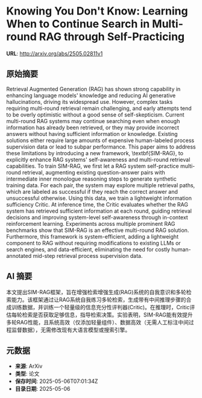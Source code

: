 # Knowing You Don't Know: Learning When to Continue Search in Multi-round RAG through Self-Practicing

**URL**: http://arxiv.org/abs/2505.02811v1

## 原始摘要

Retrieval Augmented Generation (RAG) has shown strong capability in enhancing
language models' knowledge and reducing AI generative hallucinations, driving
its widespread use. However, complex tasks requiring multi-round retrieval
remain challenging, and early attempts tend to be overly optimistic without a
good sense of self-skepticism. Current multi-round RAG systems may continue
searching even when enough information has already been retrieved, or they may
provide incorrect answers without having sufficient information or knowledge.
Existing solutions either require large amounts of expensive human-labeled
process supervision data or lead to subpar performance.
  This paper aims to address these limitations by introducing a new framework,
\textbf{SIM-RAG}, to explicitly enhance RAG systems' self-awareness and
multi-round retrieval capabilities. To train SIM-RAG, we first let a RAG system
self-practice multi-round retrieval, augmenting existing question-answer pairs
with intermediate inner monologue reasoning steps to generate synthetic
training data. For each pair, the system may explore multiple retrieval paths,
which are labeled as successful if they reach the correct answer and
unsuccessful otherwise. Using this data, we train a lightweight information
sufficiency Critic. At inference time, the Critic evaluates whether the RAG
system has retrieved sufficient information at each round, guiding retrieval
decisions and improving system-level self-awareness through in-context
reinforcement learning.
  Experiments across multiple prominent RAG benchmarks show that SIM-RAG is an
effective multi-round RAG solution. Furthermore, this framework is
system-efficient, adding a lightweight component to RAG without requiring
modifications to existing LLMs or search engines, and data-efficient,
eliminating the need for costly human-annotated mid-step retrieval process
supervision data.


## AI 摘要

本文提出SIM-RAG框架，旨在增强检索增强生成(RAG)系统的自我意识和多轮检索能力。该框架通过让RAG系统自我练习多轮检索，生成带有中间推理步骤的合成训练数据，并训练一个轻量级的信息充分性评判器(Critic)。在推理时，Critic评估每轮检索是否获取足够信息，指导检索决策。实验表明，SIM-RAG能有效提升多轮RAG性能，且系统高效（仅添加轻量组件）、数据高效（无需人工标注中间过程监督数据），无需修改现有大语言模型或搜索引擎。

## 元数据

- **来源**: ArXiv
- **类型**: 论文
- **保存时间**: 2025-05-06T07:01:34Z
- **目录日期**: 2025-05-06
